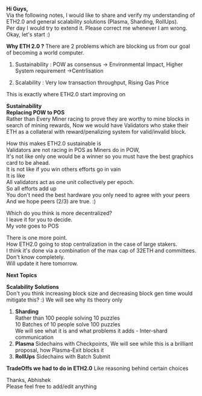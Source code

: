 **Hi Guys,** <br/>
Via the following notes, I would like to share and verify my understanding of ETH2.0 and general scalability solutions (Plasma, Sharding, RollUps). <br/>
Per day I would try to extend it.
Please correct me whenever I am wrong. <br/>
Okay, let's start :)

**Why ETH 2.0 ?**
There are 2 problems which are blocking us from our goal of becoming a world computer.

1) Sustainability :
POW as consensus -> Environmental Impact, Higher System requirement ->Centrlisation

2) Scalability :
Very low transaction throughput, Rising Gas Price 

This is exactly where ETH2.0 start improving on

**Sustainability**  <br/>
**Replacing POW to POS**  <br/>
Rather than Every Miner racing to prove they are worthy to mine blocks in search of mining rewards,
Now we would have Validators who stake their ETH as a collateral with reward/penalizing system for valid/invalid block.

How this makes ETH2.0 sustainable is <br/>
Validators are not racing in POS as Miners do in POW,  <br/>
It's not like only one would be a winner so you must have the best graphics card to be ahead. <br/>
It is not like if you win others efforts go in vain <br/>
It is like  <br/>
All validators act as one unit collectively per epoch. <br/>
So all efforts add up <br/>
You don't need the best hardware you only need to agree with your peers <br/>
And we hope peers (2/3) are true. :) <br/>

Which do you think is more decentralized? <br/>
I leave it for you to decide. <br/> My vote goes to POS

There is one more point. <br/>
How ETH2.0 going to stop centralization in the case of large stakers. <br/>
I think it's done via a combination of the max cap of 32ETH and committees. <br/>
Don't know completely. <br/>
Will update it here tomorrow. 

**Next Topics** <br/>

**Scalability Solutions** <br/>
Don't you think increasing block size and decreasing block gen time would mitigate this? :) 
We will see why its theory only 
 1. **Sharding** <br/>
 Rather than 100 people solving 10 puzzles  <br/>
 10 Batches of 10 people solve 100 puzzles  <br/>
 We will see what it is and what problems it adds - Inter-shard communication
 2. **Plasma**
 Sidechains with Checkpoints,
 We will see while this is a brilliant proposal, how Plasma-Exit blocks it
 4. **RollUps**
 Sidechains with Batch Submit


**TradeOffs we had to do in ETH2.0** Like reasoning behind certain choices <br/>

Thanks,
Abhishek  <br/>
Please feel free to add/edit anything